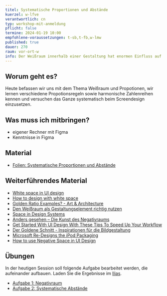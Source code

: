 ```yaml
---
titel: Systematische Proportionen und Abstände
kuerzel: w-lfve
verantwortlich: cn
typ: workshop-mit-anmeldung
pflicht: false
termine: 2024-01-19 10:00
empfohlene-voraussetzungen: t-sb,t-fb,w-lmw
published: true
dauer: 270
raum: vor-ort-w
info: Der Weißraum innerhalb einer Gestaltung hat enormen Einfluss auf die Wirkung der Gesamtkomposition. Heute gibt es Basics zum systematischen Aufbau von Abständen und Proportionen. Wie gehen wir systematisch mit Größen und Abständen um?
---
```


## Worum geht es?
Heute befassen wir uns mit dem Thema Weißraum und Propotionen, wir lernen verschiedene Propotionsregeln sowie harmonische Zahlenreihen kennen und versuchen das Ganze systematisch beim Screendesign einzusetzen.

## Was muss ich mitbringen?
- eigener Rechner mit Figma
- Kenntnisse in Figma

## Material

- [Folien: Systematische Proportionen und Abstände](../../download/workshops/systematische-proportionen-und-abstaende/systematische-proportionen-und-abstaende.pdf)

## Weiterführendes Material
- [White space in UI design](https://uxplanet.org/white-space-in-ui-design-8647d4f685a7)
- [How to design with white space](https://blog.prototypr.io/importance-of-white-space-in-design-5a40c0e65bfd)
- [Golden Ratio Examples? - Art & Architecture](https://www.geogebra.org/m/nmuaSXrK)
- [Den Weißraum als Gestaltungselement richtig nutzen](https://www.unternehmer-impulse.de/start/item/den-weissraum-als-gestaltungselement-richtig-nutzen)
- [Space in Design Systems](https://medium.com/eightshapes-llc/space-in-design-systems-188bcbae0d62)
- [Anders gesehen – Die Kunst des Negativraums](https://www.justinmind.com/blog/10-examples-of-white-space-design-websites-youll-want-to-copy/)
- [Get Started With UI Design With These Tips To Speed Up Your Workflow](https://www.smashingmagazine.com/2019/12/ui-design-tips-speed-up-workflow/)
- [Der Goldene Schnitt - Inspirationen für die Bildgestaltung](https://www.whitewall.com/de/mag/goldener-schnitt)
- [Microsoft Re-Designs the iPod Packaging](https://www.youtube.com/watch?v=EUXnJraKM3k)
- [How to use Negative Space in UI Design](https://www.youtube.com/watch?v=A0Ev_4zto4Y)

## Übungen
In der heutigen Session soll folgende Aufgabe bearbeitet werden, die aufeinander aufbauen. Laden Sie die Ergebnisse im [Ilias](https://ilias.th-koeln.de/goto.php?target=exc_1422052&client_id=ILIAS_FH_Koeln).
- [Aufgabe 1: Negativraum](/mi-bachelor-screendesign/assignments/workshop-006-negativraum/)
- [Aufgabe 2: Systematische Abstände](/mi-bachelor-screendesign/assignments/workshop-006-systematische-abstaende/)


<!-- 
## Upload
Bitte laden Sie Ihre Ergebnisse aus diesem Workshop bis zum **22.12.2022 0:00 Uhr** im [Ilias](https://ilias.th-koeln.de/goto.php?target=exc_1422052&client_id=ILIAS_FH_Koeln) hoch.

## Sie haben keinen Rechner?
Kein Problem, denn wir haben welche. Allerdings nur Macs. Uuuuuhh. Wenn Sie einen brauchen, bitte rechtzeitig an Volker Schaefer wenden. Unsere Rechner können nur für die Workshops und Trainings ausgeliehen werden. Im MI Pool stehen aber immer Rechner für Sie bereit. -->

